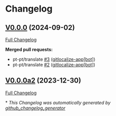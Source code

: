 # Changelog

## [V0.0.0](https://github.com/OpenVoiceOS/skill-ovos-spelling/tree/V0.0.0) (2024-09-02)

[Full Changelog](https://github.com/OpenVoiceOS/skill-ovos-spelling/compare/V0.0.0a2...V0.0.0)

**Merged pull requests:**

- pt-pt/translate [\#3](https://github.com/OpenVoiceOS/skill-ovos-spelling/pull/3) ([gitlocalize-app[bot]](https://github.com/apps/gitlocalize-app))
- pt-pt/translate [\#2](https://github.com/OpenVoiceOS/skill-ovos-spelling/pull/2) ([gitlocalize-app[bot]](https://github.com/apps/gitlocalize-app))

## [V0.0.0a2](https://github.com/OpenVoiceOS/skill-ovos-spelling/tree/V0.0.0a2) (2023-12-30)

[Full Changelog](https://github.com/OpenVoiceOS/skill-ovos-spelling/compare/76d1ad8c84e821d0fad64e6dd5595b209f423251...V0.0.0a2)



\* *This Changelog was automatically generated by [github_changelog_generator](https://github.com/github-changelog-generator/github-changelog-generator)*
